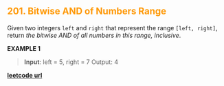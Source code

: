 <h2 style="color:#F90;">201. Bitwise AND of Numbers Range</h2>

Given two integers `left` and `right` that represent the range `[left, right]`, return _the bitwise AND of all numbers in this range, inclusive_.

**EXAMPLE 1**
>**Input**: left = 5, right = 7
Output: 4

**[leetcode url](https://leetcode.com/problems/bitwise-and-of-numbers-range/description)**